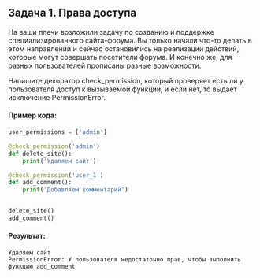 ## Задача 1. Права доступа
На ваши плечи возложили задачу по созданию и поддержке специализированного сайта-форума. Вы только начали что-то делать в этом направлении и сейчас остановились на реализации действий, которые могут совершать посетители форума. И конечно же, для разных пользователей прописаны разные возможности.

Напишите декоратор check_permission, который проверяет есть ли у пользователя доступ к вызываемой функции, и если нет, то выдаёт исключение PermissionError.

#### Пример кода:
````python
user_permissions = ['admin']

@check_permission('admin')
def delete_site():
    print('Удаляем сайт')

@check_permission('user_1')
def add_comment():
    print('Добавляем комментарий')


delete_site()
add_comment()
````

#### Результат:
````
Удаляем сайт
PermissionError: У пользователя недостаточно прав, чтобы выполнить функцию add_comment
````



